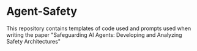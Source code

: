 # Agent-Safety
This repository contains templates of code used and prompts used when writing the paper "Safeguarding AI Agents: Developing and Analyzing Safety Architectures"
